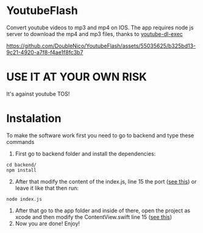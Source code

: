 # YoutubeFlash

Convert youtube videos to mp3 and mp4 on IOS.
The app requires node js server to download the mp4 and mp3 files, thanks to [youtube-dl-exec
](https://www.npmjs.com/package/youtube-dl-exec)

https://github.com/DoubleNico/YoutubeFlash/assets/55035625/b325bd13-9c21-4920-a7f8-f4ae1f8fc3b7

# USE IT AT YOUR OWN RISK

It's against youtube TOS!

# Instalation

To make the software work first you need to go to backend and type these commands

1. First go to backend folder and install the dependencies:

```shell
cd backend/
npm install
```

2. After that modify the content of the index.js, line 15 the port ([see this](backend/index.js)) or leave it like that then run:

```shell
node index.js
```

1. After that go to the app folder and inside of there, open the project as xcode and then modify the ContentView.swift line 15 ([see this](app/YoutubeFlash/ContentView.swift))
2. Now you are done! Enjoy!
